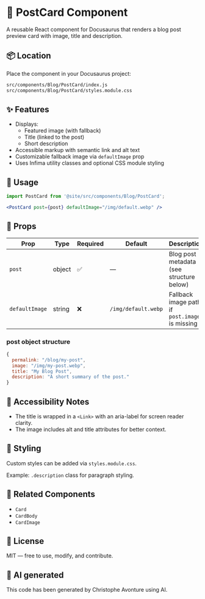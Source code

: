 # 📄 PostCard Component

A reusable React component for Docusaurus that renders a blog post preview card with image, title and description.

## 📦 Location

Place the component in your Docusaurus project:

```bash
src/components/Blog/PostCard/index.js
src/components/Blog/PostCard/styles.module.css
```

## ✨ Features

* Displays:
  * Featured image (with fallback)
  * Title (linked to the post)
  * Short description
* Accessible markup with semantic link and alt text
* Customizable fallback image via `defaultImage` prop
* Uses Infima utility classes and optional CSS module styling

## 🚀 Usage

```jsx
import PostCard from '@site/src/components/Blog/PostCard';

<PostCard post={post} defaultImage="/img/default.webp" />
```

## 🧾 Props

| Prop | Type | Required | Default | Description |
| --- | --- | --- | --- | --- |
| `post` | object | ✅ | — | Blog post metadata (see structure below) |
| `defaultImage` | string | ❌ | `/img/default.webp` | Fallback image path if `post.image` is missing |

### post object structure

```js
{
  permalink: "/blog/my-post",
  image: "/img/my-post.webp",
  title: "My Blog Post",
  description: "A short summary of the post."
}
```

## 🧠 Accessibility Notes

* The title is wrapped in a `<Link>` with an aria-label for screen reader clarity.
* The image includes alt and title attributes for better context.

## 🎨 Styling

Custom styles can be added via `styles.module.css`.

Example: `.description` class for paragraph styling.

## 🧩 Related Components

* `Card`
* `CardBody`
* `CardImage`

## 📄 License

MIT — free to use, modify, and contribute.

## 💬 AI generated

This code has been generated by Christophe Avonture using AI.

